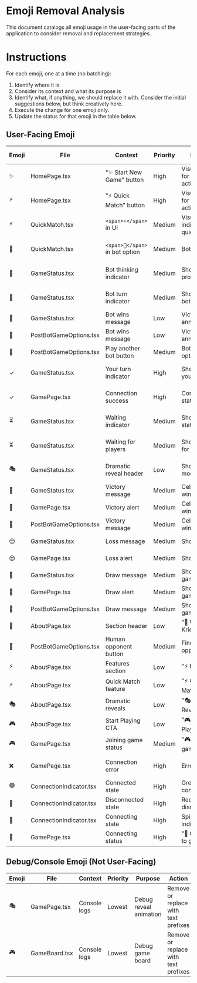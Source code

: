 # Emoji Removal Analysis

This document catalogs all emoji usage in the user-facing parts of the application to consider removal and replacement strategies.

# Instructions

For each emoji, one at a time (no batching):

1. Identify where it is
2. Consider its context and what its purpose is
3. Identify what, if anything, we should replace it with. Consider the initial suggestions below, but think creatively here.
4. Execute the change for one emoji only.
5. Update the status for that emoji in the table below.

## User-Facing Emoji

| Emoji | File                    | Context                         | Priority | Purpose                          | Suggested Replacement                | Notes                              | Status  |
| ----- | ----------------------- | ------------------------------- | -------- | -------------------------------- | ------------------------------------ | ---------------------------------- | ------- |
| ✨    | HomePage.tsx            | "✨ Start New Game" button      | High     | Visual accent for primary action | Remove or replace with "Create Game" | Currently adds sparkle to main CTA | ✅ DONE |
| ⚡    | HomePage.tsx            | "⚡ Quick Match" button         | High     | Visual accent for quick action   | Remove or replace with "Quick Match" | Lightning suggests speed           | ✅ DONE |
| ⚡    | QuickMatch.tsx          | `<span>⚡</span>` in UI         | Medium   | Visual indicator for quick match | Remove or use CSS styling            | Redundant with text                | ✅ DONE |
| 🤖    | QuickMatch.tsx          | `<span>🤖</span>` in bot option | Medium   | Bot indicator                    | Replace with "Bot" text or icon      | Clear bot identifier               | ✅ DONE |
| 🤖    | GameStatus.tsx          | Bot thinking indicator          | Medium   | Shows bot is processing          | Replace with "Bot" text or spinner   | Multiple instances                 | ✅ DONE |
| 🤖    | GameStatus.tsx          | Bot turn indicator              | Medium   | Shows it's bot's turn            | Replace with "Bot's Turn" text       | Status clarity                     | ✅ DONE |
| 🤖    | GameStatus.tsx          | Bot wins message                | Low      | Victory announcement             | Replace with "Bot Wins!"             | Result announcement                | ✅ DONE |
| 🤖    | PostBotGameOptions.tsx  | Bot wins message                | Low      | Victory announcement             | Replace with "Bot Wins!"             | Result announcement                | ✅ DONE |
| 🤖    | PostBotGameOptions.tsx  | Play another bot button         | Medium   | Bot game option                  | Replace with "Bot" text              | Action button                      | ✅ DONE |
| ✓     | GameStatus.tsx          | Your turn indicator             | High     | Shows it's your turn             | Keep as checkmark or use text        | Common UI pattern                  | ✅ DONE |
| ✓     | GamePage.tsx            | Connection success              | High     | Connection status                | Keep as checkmark or use text        | Status indicator                   | ✅ DONE |
| ⏳    | GameStatus.tsx          | Waiting indicator               | Medium   | Shows waiting state              | Replace with "Waiting..." or spinner | Loading state                      | ✅ DONE |
| ⏳    | GameStatus.tsx          | Waiting for players             | Medium   | Shows waiting for join           | Replace with "Waiting..." or spinner | Loading state                      | ✅ DONE |
| 🎭    | GameStatus.tsx          | Dramatic reveal header          | Low      | Shows reveal mode                | Replace with "Reveal" or remove      | Thematic but not essential         | ✅ DONE |
| 🎉    | GameStatus.tsx          | Victory message                 | Medium   | Celebration for win              | Replace with "You Won!"              | Victory announcement               | ✅ DONE |
| 🎉    | GamePage.tsx            | Victory alert                   | Medium   | Celebration for win              | Replace with "You Win!"              | Victory announcement               | ✅ DONE |
| 🎉    | PostBotGameOptions.tsx  | Victory message                 | Medium   | Celebration for win              | Replace with "Victory!"              | Victory announcement               | ✅ DONE |
| 😔    | GameStatus.tsx          | Loss message                    | Medium   | Shows defeat                     | Replace with "You Lost!"             | Loss announcement                  | ✅ DONE |
| 😔    | GamePage.tsx            | Loss alert                      | Medium   | Shows defeat                     | Replace with "You Lose!"             | Loss announcement                  | ✅ DONE |
| 🤝    | GameStatus.tsx          | Draw message                    | Medium   | Shows tie game                   | Replace with "Draw!"                 | Draw announcement                  | ✅ DONE |
| 🤝    | GamePage.tsx            | Draw alert                      | Medium   | Shows tie game                   | Replace with "Draw!"                 | Draw announcement                  | ✅ DONE |
| 🤝    | PostBotGameOptions.tsx  | Draw message                    | Medium   | Shows tie game                   | Replace with "Draw!"                 | Draw announcement                  | ✅ DONE |
| 🎯    | AboutPage.tsx           | Section header                  | Low      | "🎯 What is Kriegspiel..."       | Remove, use text styling             | Section divider                    | ✅ DONE |
| 🎯    | PostBotGameOptions.tsx  | Human opponent button           | Medium   | Find human opponent              | Replace with "Find Player"           | Action button                      | ✅ DONE |
| ⚡    | AboutPage.tsx           | Features section                | Low      | "⚡ Features"                    | Remove, use text styling             | Section divider                    | ✅ DONE |
| ⚡    | AboutPage.tsx           | Quick Match feature             | Low      | "⚡ Quick Match"                 | Remove, use text styling             | Feature highlight                  | ✅ DONE |
| 🎭    | AboutPage.tsx           | Dramatic reveals                | Low      | "🎭 Dramatic Reveals"            | Remove, use text styling             | Feature highlight                  | ✅ DONE |
| 🎮    | AboutPage.tsx           | Start Playing CTA               | Low      | "🎮 Start Playing"               | Remove, use text styling             | Call to action                     | ✅ DONE |
| 🎮    | GamePage.tsx            | Joining game status             | Medium   | "🎮 Joining game..."             | Replace with "Joining..."            | Loading state                      | ✅ DONE |
| ❌    | GamePage.tsx            | Connection error                | High     | Error state                      | Replace with "Connection Failed"     | Error state                        | ✅ DONE |
| 🟢    | ConnectionIndicator.tsx | Connected state                 | High     | Green dot for connected          | Replace with CSS green dot           | Connection status                  | ✅ DONE |
| 🔴    | ConnectionIndicator.tsx | Disconnected state              | High     | Red dot for disconnected         | Replace with CSS red dot             | Connection status                  | ✅ DONE |
| 🔄    | ConnectionIndicator.tsx | Connecting state                | High     | Spinning indicator               | Replace with CSS spinner             | Loading state                      | ✅ DONE |
| 🔄    | GamePage.tsx            | Connecting status               | High     | "🔄 Connecting to game..."       | Replace with "Connecting..."         | Loading state                      | ✅ DONE |

## Debug/Console Emoji (Not User-Facing)

| Emoji | File          | Context      | Priority | Purpose                | Action                               | Status  |
| ----- | ------------- | ------------ | -------- | ---------------------- | ------------------------------------ | ------- |
| 🎭    | GamePage.tsx  | Console logs | Lowest   | Debug reveal animation | Remove or replace with text prefixes | ✅ DONE |
| 🎮    | GameBoard.tsx | Console logs | Lowest   | Debug game board       | Remove or replace with text prefixes | ✅ DONE |
